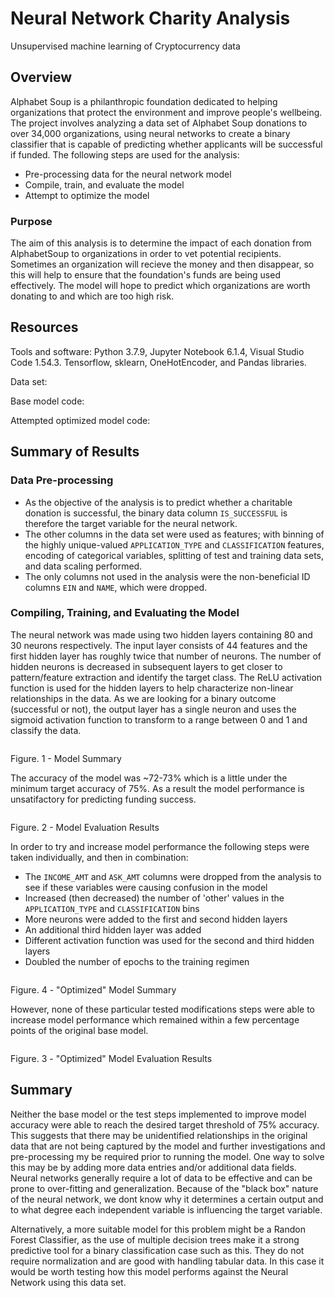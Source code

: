 # Neural Network Charity Analysis

Unsupervised machine learning of Cryptocurrency data

## Overview

Alphabet Soup is a philanthropic foundation dedicated to helping organizations that protect the environment and improve people's wellbeing. The project involves analyzing a data set of Alphabet Soup donations to over 34,000 organizations, using neural networks to create a binary classifier that is capable of predicting whether applicants will be successful if funded. The following steps are used for the analysis:

* Pre-processing data for the neural network model
* Compile, train, and evaluate the model
* Attempt to optimize the model

### Purpose

The aim of this analysis is to determine the impact of each donation from AlphabetSoup to organizations in order to vet potential recipients. Sometimes an organization will recieve the money and then disappear, so this will help to ensure that the foundation's funds are being used effectively. The model will hope to predict which organizations are worth donating to and which are too high risk.

## Resources

Tools and software: Python 3.7.9, Jupyter Notebook 6.1.4, Visual Studio Code 1.54.3. Tensorflow, sklearn, OneHotEncoder, and Pandas libraries. 

Data set: []()

Base model code: []()

Attempted optimized model code: []()

## Summary of Results

### Data Pre-processing

* As the objective of the analysis is to predict whether a charitable donation is successful, the binary data column `IS_SUCCESSFUL` is therefore the target variable for the neural network.
* The other columns in the data set were used as features; with binning of the highly unique-valued `APPLICATION_TYPE` and `CLASSIFICATION` features, encoding of categorical variables, splitting of test and training data sets, and data scaling performed. 
* The only columns not used in the analysis were the non-beneficial ID columns `EIN` and `NAME`, which were dropped.

### Compiling, Training, and Evaluating the Model

The neural network was made using two hidden layers containing 80 and 30 neurons respectively. The input layer consists of 44 features and the first hidden layer has roughly twice that number of neurons. The number of hidden neurons is decreased in subsequent layers to get closer to pattern/feature extraction and identify the target class. The ReLU activation function is used for the hidden layers to help characterize non-linear relationships in the data. As we are looking for a binary outcome (successful or not), the output layer has a single neuron and uses the sigmoid activation function to transform to a range between 0 and 1 and classify the data. 

![]()

Figure. 1 - Model Summary

The accuracy of the model was ~72-73% which is a little under the minimum target accuracy of 75%. As a result the model performance is unsatifactory for predicting funding success.

![]()

Figure. 2 - Model Evaluation Results

In order to try and increase model performance the following steps were taken individually, and then in combination:

* The `INCOME_AMT` and `ASK_AMT` columns were dropped from the analysis to see if these variables were causing confusion in the model
* Increased (then decreased) the number of 'other' values in the `APPLICATION_TYPE` and `CLASSIFICATION` bins
* More neurons were added to the first and second hidden layers
* An additional third hidden layer was added
* Different activation function was used for the second and third hidden layers
* Doubled the number of epochs to the training regimen

![]()

Figure. 4 - "Optimized" Model Summary

However, none of these particular tested modifications steps were able to increase model performance which remained within a few percentage points of the original base model. 

![]()

Figure. 3 - "Optimized" Model Evaluation Results

## Summary

Neither the base model or the test steps implemented to improve model accuracy were able to reach the desired target threshold of 75% accuracy. This suggests that there may be unidentified relationships in the original data that are not being captured by the model and further investigations and pre-processing my be required prior to running the model. One way to solve this may be by adding more data entries and/or additional data fields. Neural networks generally require a lot of data to be effective and can be prone to over-fitting and generalization. Because of the "black box" nature of the neural network, we dont know why it determines a certain output and to what degree each independent variable is influencing the target variable.

Alternatively, a more suitable model for this problem might be a Randon Forest Classifier, as the use of multiple decision trees make it a strong predictive tool for a binary classification case such as this. They do not require normalization and are good with handling tabular data. In this case it would be worth testing how this model performs against the Neural Network using this data set. 